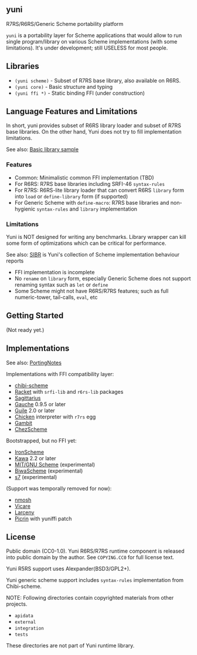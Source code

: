 yuni
----

R7RS/R6RS/Generic Scheme portability platform

`yuni` is a portability layer for Scheme applications that would allow to run single program/library on various Scheme implementations (with some limitations). It's under development; still USELESS for most people.

## Libraries

 * `(yuni scheme)` - Subset of R7RS base library, also available on R6RS.
 * `(yuni core)` - Basic structure and typing
 * `(yuni ffi *)` - Static binding FFI (under construction)

## Language Features and Limitations

In short, yuni provides subset of R6RS library loader and subset of R7RS base libraries. On the other hand, Yuni does not try to fill implementation limitations.

See also: [Basic library sample](https://github.com/okuoku/yuni/tree/master/samples/hellolib)

### Features

- Common: Minimalistic common FFI implementation (TBD)
- For R6RS: R7RS base libraries including SRFI-46 `syntax-rules` 
- For R7RS: R6RS-lite library loader that can convert R6RS `library` form into `load` or `define-library` form (if supported)
- For Generic Scheme with `define-macro`: R7RS base libraries and non-hygienic `syntax-rules` and `library` implementation

### Limitations

Yuni is NOT designed for writing any benchmarks. Library wrapper can kill some form of optimizations which can be critical for performance.

See also: [SIBR]() is Yuni's collection of Scheme implementation behaviour reports

- FFI implementation is incomplete
- No `rename` on `library` form, especially Generic Scheme does not support renaming syntax such as `let` or `define`
- Some Scheme might not have R6RS/R7RS features; such as full numeric-tower, tail-calls, `eval`, etc

## Getting Started

(Not ready yet.)

## Implementations

See also: [PortingNotes][]

Implementations with FFI compatibility layer:

 * [chibi-scheme](http://synthcode.com/wiki/chibi-scheme)
 * [Racket](https://racket-lang.org/) with `srfi-lib` and `r6rs-lib` packages
 * [Sagittarius](https://bitbucket.org/ktakashi/sagittarius-scheme/wiki/Home)
 * [Gauche](http://practical-scheme.net/gauche/) 0.9.5 or later
 * [Guile](http://www.gnu.org/software/guile/) 2.0 or later
 * [Chicken](http://www.call-cc.org/) interpreter with `r7rs` egg
 * [Gambit](http://gambitscheme.org/)
 * [ChezScheme](https://github.com/cisco/ChezScheme)

Bootstrapped, but no FFI yet:

 * [IronScheme](https://github.com/leppie/IronScheme)
 * [Kawa](http://www.gnu.org/software/kawa/) 2.2 or later
 * [MIT/GNU Scheme](https://www.gnu.org/software/mit-scheme/) (experimental)
 * [BiwaScheme](https://github.com/biwascheme/biwascheme) (experimental)
 * [s7](https://ccrma.stanford.edu/software/snd/snd/s7.html) (experimental)

(Support was temporally removed for now):

 * [nmosh](https://github.com/okuoku/mosh)
 * [Vicare](http://marcomaggi.github.io/vicare.html)
 * [Larceny](http://larcenists.org/)
 * [Picrin](https://github.com/picrin-scheme/picrin) with yuniffi patch

## License

Public domain (CC0-1.0). Yuni R6RS/R7RS runtime component is released into public domain by the author. See `COPYING.CC0` for full license text.

Yuni R5RS support uses Alexpander(BSD3/GPL2+).

Yuni generic scheme support includes `syntax-rules` implementation from Chibi-scheme.

NOTE: Following directories contain copyrighted materials from other projects.

 * `apidata`
 * `external`
 * `integration`
 * `tests`

These directories are not part of Yuni runtime library.


[SIBR]: https://github.com/okuoku/yuni/tree/master/doc/sibr
[PortingNotes]: https://github.com/okuoku/yuni/tree/master/doc/PortingNotes
